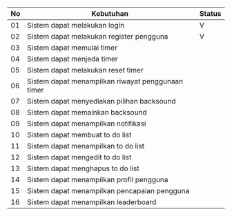 | No | Kebutuhan |Status |
|----|-----------|-------|
|01| Sistem dapat melakukan login| V
|02| Sistem dapat melakukan register pengguna| V
|03| Sistem dapat memulai timer|
|04| Sistem dapat menjeda timer|
|05| Sistem dapat melakukan reset timer|
|06| Sistem dapat menampilkan riwayat penggunaan timer|
|07| Sistem dapat menyediakan pilihan backsound|
|08| Sistem dapat memainkan backsound|
|09| Sistem dapat menampilkan notifikasi|
|10| Sistem dapat membuat to do list|
|11| Sistem dapat menampilkan to do list|
|12| Sistem dapat mengedit to do list|
|13| Sistem dapat menghapus to do list|
|14| Sistem dapat menampilkan profil pengguna|
|15| Sistem dapat menampilkan pencapaian pengguna|
|16| Sistem dapat menampilkan leaderboard|